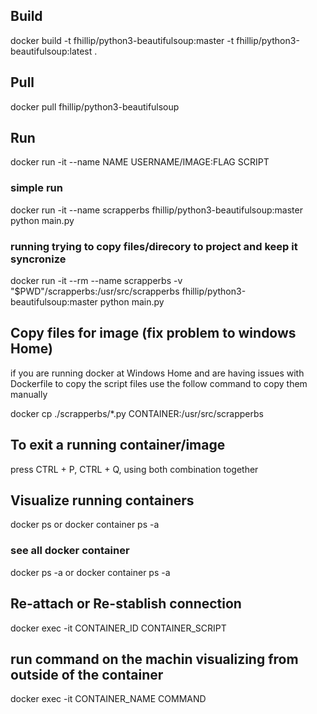 

## Build
docker build -t fhillip/python3-beautifulsoup:master -t fhillip/python3-beautifulsoup:latest .

## Pull
docker pull fhillip/python3-beautifulsoup

## Run
docker run -it --name NAME USERNAME/IMAGE:FLAG SCRIPT

### simple run
docker run -it --name scrapperbs fhillip/python3-beautifulsoup:master python main.py
### running trying to copy files/direcory to project and keep it syncronize
docker run -it --rm --name scrapperbs -v "$PWD"/scrapperbs:/usr/src/scrapperbs fhillip/python3-beautifulsoup:master python main.py

## Copy files for image (fix problem to windows Home)
if you are running docker at Windows Home and are having issues with Dockerfile to copy the script files use the follow command to copy them manually

docker cp ./scrapperbs/*.py CONTAINER:/usr/src/scrapperbs

## To exit a running container/image
press CTRL + P, CTRL + Q, using both combination together

## Visualize running containers
docker ps
or
docker container ps -a

### see all docker container
docker ps -a
or
docker container ps -a

## Re-attach or Re-stablish connection
docker exec -it CONTAINER_ID CONTAINER_SCRIPT

## run command on the machin visualizing from outside of the container
docker exec -it CONTAINER_NAME COMMAND